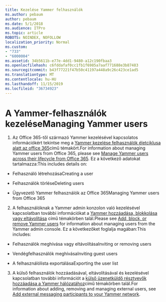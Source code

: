 ```yaml
---
title: Kezelése Yammer felhasználók
ms.author: pebaum
author: pebaum
ms.date: 5/1/2018
ms.audience: ITPro
ms.topic: article
ROBOTS: NOINDEX, NOFOLLOW
localization_priority: Normal
ms.custom:
- "733"
- "6000004"
ms.assetid: 34b5611b-e77e-4dd1-9480-a12c190fbaa3
ms.openlocfilehash: c6fddafaf0cc1fb1f6985a7aaf771688e3b87483
ms.sourcegitcommit: b43f77221f47b50c41197a448a9c26c423ce1ad5
ms.translationtype: MT
ms.contentlocale: hu-HU
ms.lasthandoff: 11/15/2019
ms.locfileid: "36734923"
---
```

# <a name="managing-yammer-users"></a><span data-ttu-id="09d5b-102">A Yammer-felhasználók kezelése</span><span class="sxs-lookup"><span data-stu-id="09d5b-102">Managing Yammer users</span></span>

1. <span data-ttu-id="09d5b-103">Az Office 365-től származó Yammer kezelésével kapcsolatos információkért tekintse meg a [Yammer kezelése felhasználók életciklusa alatt az office 365](https://docs.microsoft.com/yammer/manage-yammer-users/manage-users-across-their-lifecycle)című témakört.</span><span class="sxs-lookup"><span data-stu-id="09d5b-103">For information about managing Yammer users from Office 365, please see [Manage Yammer users across their lifecycle from Office 365](https://docs.microsoft.com/yammer/manage-yammer-users/manage-users-across-their-lifecycle).</span></span> <span data-ttu-id="09d5b-104">Ez a következő adatokat tartalmazza:</span><span class="sxs-lookup"><span data-stu-id="09d5b-104">This includes details on:</span></span>

  - <span data-ttu-id="09d5b-105">Felhasználó létrehozása</span><span class="sxs-lookup"><span data-stu-id="09d5b-105">Creating a user</span></span>

  - <span data-ttu-id="09d5b-106">Felhasználók törlése</span><span class="sxs-lookup"><span data-stu-id="09d5b-106">Deleting users</span></span>

  - <span data-ttu-id="09d5b-107">Ügyvezető Yammer felhasználók az Office 365</span><span class="sxs-lookup"><span data-stu-id="09d5b-107">Managing Yammer users from Office 365</span></span>

2. <span data-ttu-id="09d5b-108">A felhasználóknak a Yammer admin konzolon való kezelésével kapcsolatban további információkat a [Yammer hozzáadása, blokkolása vagy eltávolítása](http://alchemyportal.azurewebsites.net/Rule/ManageYammer%20users%20across%20their%20lifecycle%20from%20Office%20365) című témakörben talál.</span><span class="sxs-lookup"><span data-stu-id="09d5b-108">Please see [Add, block, or remove Yammer users](http://alchemyportal.azurewebsites.net/Rule/ManageYammer%20users%20across%20their%20lifecycle%20from%20Office%20365) for information about managing users from the Yammer admin console.</span></span> <span data-ttu-id="09d5b-109">Ez a következőket foglalja magában:</span><span class="sxs-lookup"><span data-stu-id="09d5b-109">This includes:</span></span>

  - <span data-ttu-id="09d5b-110">Felhasználók meghívása vagy eltávolítása</span><span class="sxs-lookup"><span data-stu-id="09d5b-110">Inviting or removing users</span></span>

  - <span data-ttu-id="09d5b-111">Vendégfelhasználók meghívása</span><span class="sxs-lookup"><span data-stu-id="09d5b-111">Inviting guest users</span></span>

  - <span data-ttu-id="09d5b-112">A felhasználólista exportálása</span><span class="sxs-lookup"><span data-stu-id="09d5b-112">Exporting the user list</span></span>

3. <span data-ttu-id="09d5b-113">A külső felhasználók hozzáadásával, eltávolításával és kezelésével kapcsolatban további információt a [külső üzenetküldő résztvevők hozzáadása a Yammer hálózatához](https://docs.microsoft.com/yammer/work-with-external-users/add-external-participants)című témakörben talál.</span><span class="sxs-lookup"><span data-stu-id="09d5b-113">For information about adding, removing and managing external users, see [Add external messaging participants to your Yammer network](https://docs.microsoft.com/yammer/work-with-external-users/add-external-participants).</span></span>
